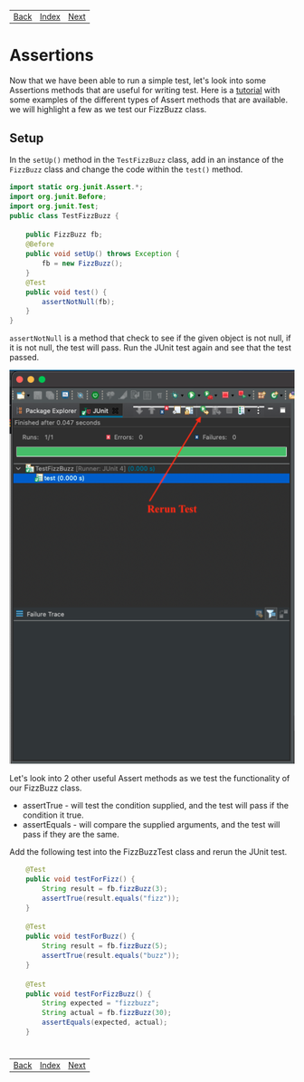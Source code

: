 <table width="100%">
    <tr>
        <td><a href="./003_Testing.md">Back</a></td>
        <td><a href="../../Index.md">Index</a></td>
        <td><a href="./005_JUnit_SLL.md">Next</a></td>
    </tr>
</table>

#

#   Assertions
Now that we have been able to run a simple test, let's look into some Assertions methods that are useful for writing test.  Here is a [tutorial](https://www.tutorialspoint.com/junit/junit_api.htm) with some examples of the different types of Assert methods that are available. we will highlight a few as we test our FizzBuzz class.

##  __Setup__
In the `setUp()` method in the `TestFizzBuzz` class, add in an instance of the `FizzBuzz` class and change the code within the `test()` method.
```java
import static org.junit.Assert.*;
import org.junit.Before;
import org.junit.Test;
public class TestFizzBuzz {
    
    public FizzBuzz fb;
    @Before
    public void setUp() throws Exception {
        fb = new FizzBuzz();
    }
    @Test
    public void test() {
        assertNotNull(fb);
    }
}
```
`assertNotNull` is a method that check to see if the given object is not null, if it is not null, the test will pass. Run the JUnit test again and see that the test passed.

<img src="./../../000_img/Assertions.png">

Let's look into 2 other useful Assert methods as we test the functionality of our FizzBuzz class.

*   assertTrue - will test the condition supplied, and the test will pass if the condition it true.
*   assertEquals - will compare the supplied arguments, and the test will pass if they are the same.

Add the following test into the FizzBuzzTest class and rerun the JUnit test.
```java
    @Test
    public void testForFizz() {
        String result = fb.fizzBuzz(3);
        assertTrue(result.equals("fizz"));
    }
    
    @Test
    public void testForBuzz() {
        String result = fb.fizzBuzz(5);
        assertTrue(result.equals("buzz"));
    }
    
    @Test
    public void testForFizzBuzz() {
        String expected = "fizzbuzz";
        String actual = fb.fizzBuzz(30);
        assertEquals(expected, actual);
    }
```
#

[]()
<table width="100%">
    <tr>
        <td><a href="./003_Testing.md">Back</a></td>
        <td><a href="../../Index.md">Index</a></td>
        <td><a href="./005_JUnit_SLL.md">Next</a></td>
    </tr>
</table>